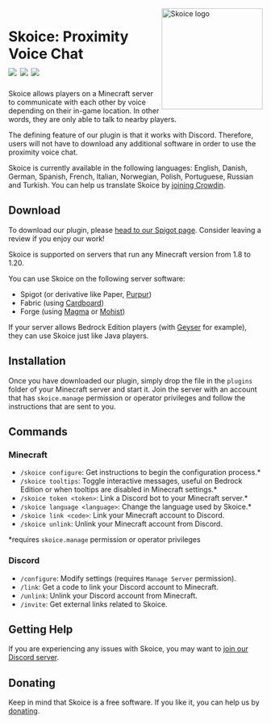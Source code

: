 <img align="right" src="https://avatars.githubusercontent.com/u/107434569?s=200&v=4" height="200" width="200" alt="Skoice logo">

# Skoice: Proximity Voice Chat<br>[![](https://img.shields.io/spiget/downloads/82861?style=flat&labelColor=697EC4&color=7289DA&label=Downloads)](https://www.spigotmc.org/resources/skoice-proximity-voice-chat.82861) [![](https://img.shields.io/spiget/rating/82861?style=flat&labelColor=697EC4&color=7289DA&label=Rating)](https://www.spigotmc.org/resources/skoice-proximity-voice-chat.82861) [![](https://img.shields.io/discord/741375523275407461.svg?style=flat&labelColor=697EC4&color=7289DA&label=Discord)](https://discord.gg/h3Tgccc)

Skoice allows players on a Minecraft server to communicate with each other by voice depending on their in-game location. In other words, they are only able to talk to nearby players.

The defining feature of our plugin is that it works with Discord. Therefore, users will not have to download any additional software in order to use the proximity voice chat.

Skoice is currently available in the following languages: English, Danish, German, Spanish, French, Italian, Norwegian, Polish, Portuguese, Russian and Turkish.
You can help us translate Skoice by [joining Crowdin](https://crowdin.com/project/skoice).

## Download

To download our plugin, please [head to our Spigot page](https://www.spigotmc.org/resources/skoice-proximity-voice-chat.82861). Consider leaving a review if you enjoy our work!

Skoice is supported on servers that run any Minecraft version from 1.8 to 1.20.

You can use Skoice on the following server software:
- Spigot (or derivative like Paper, [Purpur](https://purpurmc.org/downloads))
- Fabric (using [Cardboard](https://cardboardpowered.org/))
- Forge (using [Magma](https://magmafoundation.org/) or [Mohist](https://mohistmc.com/))

If your server allows Bedrock Edition players (with [Geyser](https://geysermc.org/) for example), they can use Skoice just like Java players.

## Installation

Once you have downloaded our plugin, simply drop the file in the `plugins` folder of your Minecraft server and start it. Join the server with an account that has `skoice.manage` permission or operator privileges and follow the instructions that are sent to you.

## Commands

### Minecraft

- `/skoice configure`: Get instructions to begin the configuration process.*
- `/skoice tooltips`: Toggle interactive messages, useful on Bedrock Edition or when tooltips are disabled in Minecraft settings.*
- `/skoice token <token>`: Link a Discord bot to your Minecraft server.*
- `/skoice language <language>`: Change the language used by Skoice.*
- `/skoice link <code>`: Link your Minecraft account to Discord.
- `/skoice unlink`: Unlink your Minecraft account from Discord.

*requires `skoice.manage` permission or operator privileges

### Discord

- `/configure`: Modify settings (requires `Manage Server` permission).
- `/link`: Get a code to link your Discord account to Minecraft.
- `/unlink`: Unlink your Discord account from Minecraft.
- `/invite`: Get external links related to Skoice.

## Getting Help

If you are experiencing any issues with Skoice, you may want to [join our Discord server](https://discord.gg/h3Tgccc).

## Donating

Keep in mind that Skoice is a free software. If you like it, you can help us by [donating](https://opencollective.com/skoice).
